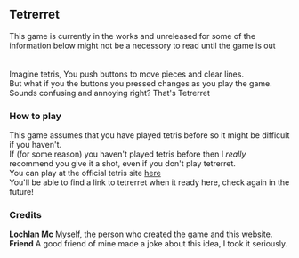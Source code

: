 ## Tetrerret

This game is currently in the works and unreleased for some of the information below might not be a necessory to read until the game is out
<br/>
<br/>
<br/>
Imagine tetris, You push buttons to move pieces and clear lines.<br>
But what if you the buttons you pressed changes as you play the game.<br>
Sounds confusing and annoying right? That's Tetrerret


### How to play

This game assumes that you have played tetris before so it might be difficult if you haven't.<br>
If (for some reason) you haven't played tetris before then I *really* recommend you give it a shot, even if you don't play tetrerret.<br>
You can play at the official tetris site [here](https://tetris.com/play-tetris)
<br/>
You'll be able to find a link to tetrerret when it ready here, check again in the future!

### Credits

**Lochlan Mc**
Myself, the person who created the game and this website.
**Friend**
A good friend of mine made a joke about this idea, I took it seriously.
